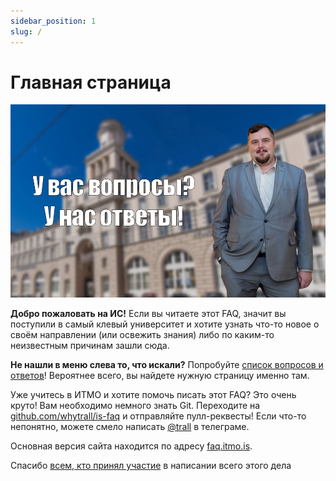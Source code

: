 ```yaml
---
sidebar_position: 1
slug: /
---
```

# Главная страница

![Уважаемые коллеги, добрый день!](cover.jpg)

**Добро пожаловать на ИС!** Если вы читаете этот FAQ, значит вы поступили в самый клевый университет и хотите узнать что-то новое о своём направлении (или освежить знания) либо по каким-то неизвестным причинам зашли сюда.

**Не нашли в меню слева то, что искали?** Попробуйте [список вопросов и ответов](qa.md)! Вероятнее всего, вы найдете нужную страницу именно там.

Уже учитесь в ИТМО и хотите помочь писать этот FAQ? Это очень круто! Вам необходимо немного знать Git. Переходите на [github.com/whytrall/is-faq](https://github.com/whytrall/is-faq) и отправляйте пулл-реквесты! Если что-то непонятно, можете смело написать [@trall](https://t.me/trall) в телеграме.

Основная версия сайта находится по адресу [faq.itmo.is](https://faq.itmo.is).

Спасибо [всем, кто принял участие](https://github.com/whytrall/is-faq/graphs/contributors) в написании всего этого дела
